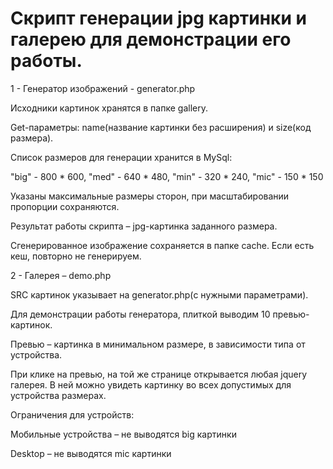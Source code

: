 # Скрипт генерации jpg картинки и галерею для демонстрации его работы. 

1 - Генератор изображений - generator.php 

Исходники картинок хранятся в папке gallery. 

Get-параметры: name(название картинки без расширения) и size(код размера). 

Список размеров для генерации хранится в MySql:  

"big" - 800 * 600,  "med" - 640 * 480,  "min" - 320 * 240,  "mic" - 150 * 150 

Указаны максимальные размеры сторон, при масштабировании пропорции сохраняются. 

Результат работы скрипта – jpg-картинка заданного размера. 

Сгенерированное изображение сохраняется в папке cache. Если есть кеш, повторно не генерируем. 

2 - Галерея – demo.php 

SRC картинок указывает на generator.php(с нужными параметрами). 

Для демонстрации работы генератора, плиткой выводим 10 превью-картинок. 

Превью – картинка в минимальном размере, в зависимости типа от устройства. 

При клике на превью, на той же странице открывается любая jquery галерея. В ней можно увидеть картинку во всех допустимых для устройства размерах. 

Ограничения для устройств: 

Мобильные устройства – не выводятся big картинки 

Desktop – не выводятся mic картинки 
